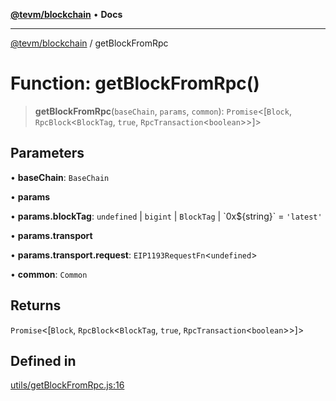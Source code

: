 [**@tevm/blockchain**](../README.md) • **Docs**

***

[@tevm/blockchain](../globals.md) / getBlockFromRpc

# Function: getBlockFromRpc()

> **getBlockFromRpc**(`baseChain`, `params`, `common`): `Promise`\<[`Block`, `RpcBlock`\<`BlockTag`, `true`, `RpcTransaction`\<`boolean`\>\>]\>

## Parameters

• **baseChain**: `BaseChain`

• **params**

• **params.blockTag**: `undefined` \| `bigint` \| `BlockTag` \| \`0x$\{string\}\` = `'latest'`

• **params.transport**

• **params.transport.request**: `EIP1193RequestFn`\<`undefined`\>

• **common**: `Common`

## Returns

`Promise`\<[`Block`, `RpcBlock`\<`BlockTag`, `true`, `RpcTransaction`\<`boolean`\>\>]\>

## Defined in

[utils/getBlockFromRpc.js:16](https://github.com/evmts/tevm-monorepo/blob/main/packages/blockchain/src/utils/getBlockFromRpc.js#L16)
